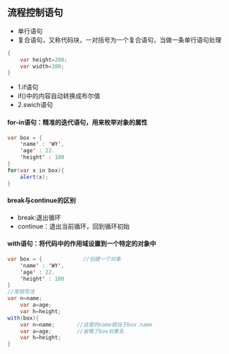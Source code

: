 ## 流程控制语句
- 单行语句
- 复合语句，又称代码块，一对括号为一个复合语句，当做一条单行语句处理

```java
{
    var height=200;
    var width=300;
}
```

- 1.if语句
- if()中的内容自动转换成布尔值
- 2.swich语句

#### for-in语句：精准的迭代语句，用来枚举对象的属性

```java
var box = {
	'name' : 'WY',
    'age' : 22.
    'height' : 180
}
for(var x in box){
	alert(x);
}
```

#### break与continue的区别

- break:退出循环
- continue：退出当前循环，回到循环初始

#### with语句：将代码中的作用域设置到一个特定的对象中

```java
var box = {             //创建一个对象
	'name' : 'WY',
    'age' : 22.
    'height' : 180
}
//常规写法
var n=name;
    var a=age;
    var h=height;
with(box){
	var n=name;       //这里的name相当于box.name
    var a=age;		  //省略了box对象名
    var h=height;
}
```
